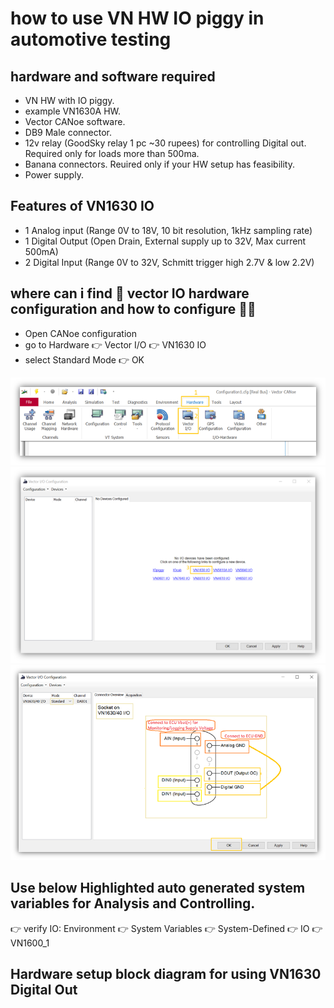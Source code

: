 # how to use VN HW IO piggy in automotive testing

## hardware and software required

* VN HW with IO piggy.
* example VN1630A HW.
* Vector CANoe software.
* DB9 Male connector.
* 12v relay (GoodSky relay 1 pc ~30 rupees) for controlling Digital out. Required only for loads more than 500ma.
* Banana connectors. Reuired only if your HW setup has feasibility.
* Power supply.

## Features of VN1630 IO

* 1 Analog input (Range 0V to 18V, 10 bit resolution, 1kHz sampling rate)
* 1 Digital Output (Open Drain, External supply up to 32V, Max current 500mA)
* 2 Digital Input (Range 0V to 32V, Schmitt trigger high 2.7V & low 2.2V)

## where can i find 🧐 vector IO hardware configuration and how to configure 👨‍🔧

* Open CANoe configuration
* go to Hardware 👉 Vector I/O 👉 VN1630 IO
* select Standard Mode 👉 OK

![01_io_hw_option](./images/01_io_hw_option.png)
![02_io_hw_config](./images/02_io_hw_config.png)
![03_io_connector_overview](./images/03_io_connector_overview.png)

## Use below Highlighted auto generated system variables for Analysis and Controlling.

👉 verify IO: Environment 👉 System Variables 👉 System-Defined 👉 IO 👉 VN1600_1

## Hardware setup block diagram for using VN1630 Digital Out
